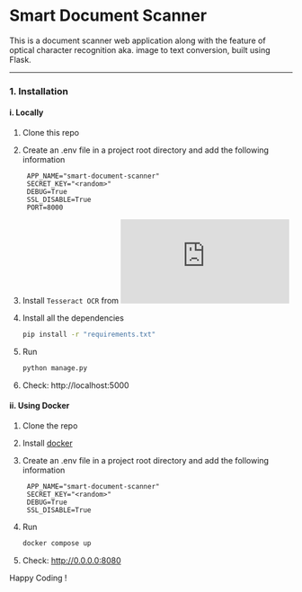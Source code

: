 # Smart Document Scanner
This is a document scanner web application along with the  feature of optical character recognition aka. image to text conversion, built using Flask.

---

### 1. Installation

#### i. Locally

1. Clone this repo
2. Create an .env file in a project root directory and add the following information

   ```
    APP_NAME="smart-document-scanner"
    SECRET_KEY="<random>"
    DEBUG=True
    SSL_DISABLE=True
    PORT=8000
   ```
3. Install `Tesseract OCR` from ![here](https://tesseract-ocr.github.io/tessdoc/Installation.html)
4. Install all the dependencies
   ```bash
   pip install -r "requirements.txt"
   ```
5. Run
   ```bash
   python manage.py
   ```
6. Check: http://localhost:5000
#### ii. Using Docker

1. Clone the repo
2. Install [docker](https://docs.docker.com/get-docker/)
3. Create an .env file in a project root directory and add the following information

   ```
    APP_NAME="smart-document-scanner"
    SECRET_KEY="<random>"
    DEBUG=True
    SSL_DISABLE=True

   ```
4. Run
   ```bash
   docker compose up
   ```
5. Check: http://0.0.0.0:8080


Happy Coding !

